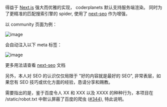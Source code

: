 得益于 [Next.js](https://github.com/zeit/next.js) 强大而优雅的实现， coderplanets 默认支持服务端渲染。 同时为了更精准的匹配搜索引擎的 spider, 使用了 [next-seo](https://github.com/garmeeh/next-seo) 作为增强，

以 community 页面为例：

![image](https://user-images.githubusercontent.com/6184465/51661322-7dceef00-1feb-11e9-9395-637e6682446b.png)

会自动注入以下 meta 标签：

![image](https://user-images.githubusercontent.com/6184465/51661309-73145a00-1feb-11e9-95fb-88cf34f7fed4.png)

更多用法请查看 [next-seo](https://github.com/garmeeh/next-seo) 文档

另外，本人对 SEO 的认识仅仅局限于 "好的内容就是最好的 SEO", 非常表层，如果您有 SEO 技巧或优化方面的经验，恳请分享和赐教。

需要指出的是，鉴于百度令人 XX 和 XXX 以及 XXXX 的种种行为，本项目在 /static/robot.txt 中默认屏蔽了百度的爬虫 ([#344](https://github.com/coderplanets/coderplanets_web/issues/344)), 特此说明。
